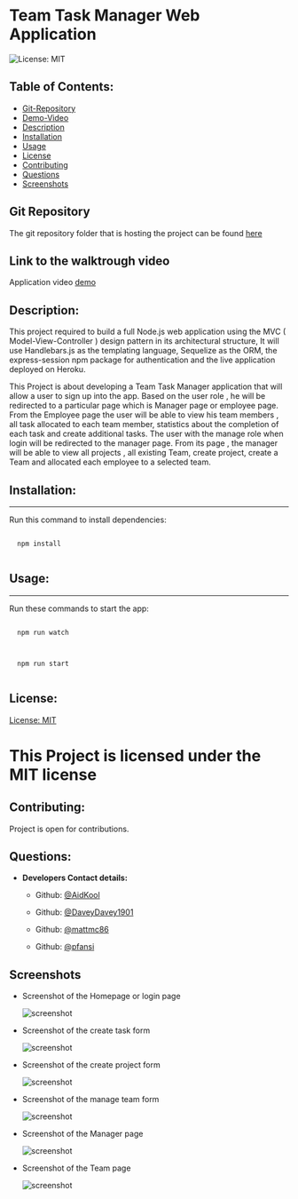 # Team Task Manager Web Application

![License: MIT](https://img.shields.io/badge/License-MIT-blue)

## Table of Contents:

- [Git-Repository](#git-repository)
- [Demo-Video](#walktrough-video)
- [Description](#description)
- [Installation](#installation)
- [Usage](#usage)
- [License](#license)
- [Contributing](#contributing)
- [Questions](#questions)
- [Screenshots](#screenshots)

## Git Repository

The git repository folder that is hosting the project can be found
[here](https://github.com/AidKool/team-task-manager)

## Link to the walktrough video

Application video
[demo](https://drive.google.com/file/d/1MA4HYNENXGCWh7qOiZ2gEddEhNQrgxMA/view)

## Description:

This project required to build a full Node.js web application using the MVC (
Model-View-Controller ) design pattern in its architectural structure, It will
use Handlebars.js as the templating language, Sequelize as the ORM, the
express-session npm package for authentication and the live application deployed
on Heroku.

This Project is about developing a Team Task Manager application that will allow
a user to sign up into the app. Based on the user role , he will be redirected
to a particular page which is Manager page or employee page. From the Employee
page the user will be able to view his team members , all task allocated to each
team member, statistics about the completion of each task and create additional
tasks. The user with the manage role when login will be redirected to the
manager page. From its page , the manager will be able to view all projects ,
all existing Team, create project, create a Team and allocated each employee to
a selected team.

## Installation:

---

Run this command to install dependencies:

  <pre><code>
  npm install
  </code></pre>

## Usage:

---

Run these commands to start the app:

  <pre><code>
  npm run watch
  </code></pre>
  <pre><code>
  npm run start
  </code></pre>

## License:

[License: MIT](https://opensource.org/licenses/MIT)

# This Project is licensed under the MIT license

## Contributing:

Project is open for contributions.

## Questions:

- **Developers Contact details:**

  - Github: [@AidKool](https://github.com/AidKool)

  - Github: [@DaveyDavey1901](https://github.com/DaveyDavey1901)

  - Github: [@mattmc86](https://github.com/mattmc86)

  - Github: [@pfansi](https://github.com/pfansi)

## Screenshots

- Screenshot of the Homepage or login page

  ![screenshot](./public/img/homepage.JPG)

- Screenshot of the create task form

  ![screenshot](./public/img/create_task_form.JPG)

- Screenshot of the create project form

  ![screenshot](./public/img/create_project_form.JPG)

- Screenshot of the manage team form

  ![screenshot](./public/img/manage_team_form.JPG)

- Screenshot of the Manager page

  ![screenshot](./public/img/managerpage.JPG)

- Screenshot of the Team page

  ![screenshot](./public/img/teampage.JPG)
